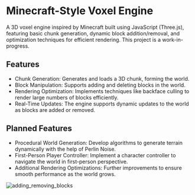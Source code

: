 # Minecraft-Style Voxel Engine

A 3D voxel engine inspired by Minecraft built using JavaScript (Three.js), featuring basic chunk generation, dynamic block addition/removal, and optimization techniques for efficient rendering. This project is a work-in-progress.

## Features
- Chunk Generation: Generates and loads a 3D chunk, forming the world.
- Block Manipulation: Supports adding and deleting blocks in the world.
- Rendering Optimization: Implements techniques like backface culling to render large numbers of blocks efficiently.
- Real-Time Updates: The engine supports dynamic updates to the world as blocks are added or removed.

## Planned Features
- Procedural World Generation: Develop algorithms to generate terrain dynamically with the help of Perlin Noise.
- First-Person Player Controller: Implement a character controller to navigate the world in first-person perspective.
- Additional Rendering Optimizations: Further improvements to ensure smooth performance as the world grows.




![adding_removing_blocks](https://github.com/user-attachments/assets/ed69b7a2-30d3-47e4-b84d-7b4d3864101f)
